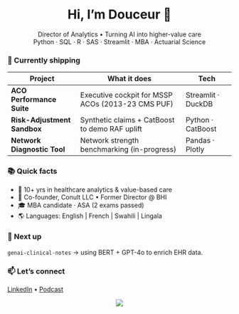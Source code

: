 <h1 align="center">Hi, I’m Douceur 👋</h1>
<p align="center">
Director of Analytics • Turning AI into higher-value care<br>
Python · SQL · R · SAS · Streamlit · MBA · Actuarial Science
</p>

### 🔭 Currently shipping
| Project | What it does | Tech |
|---------|--------------|------|
| **ACO Performance Suite** | Executive cockpit for MSSP ACOs (2013-23 CMS PUF) | Streamlit · DuckDB |
| **Risk-Adjustment Sandbox** | Synthetic claims + CatBoost to demo RAF uplift | Python · CatBoost |
| **Network Diagnostic Tool** | Network strength benchmarking (in-progress) | Pandas · Plotly |

### 📚 Quick facts
- 🏥 10+ yrs in healthcare analytics & value-based care  
- 💼 Co-founder, Conult LLC • Former Director @ BHI  
- 🎓 MBA candidate · ASA (2 exams passed)  
- 🌎 Languages: English | French | Swahili | Lingala  

### 🚀 Next up
`genai-clinical-notes` → using BERT + GPT-4o to enrich EHR data.

### 📫 Let’s connect
[LinkedIn](https://www.linkedin.com/in/douceur-tengu/) • [Podcast](https://www.youtube.com/watch?v=3Du1Q81EO8I)

<p align="center">
  <img src="https://github-readme-stats.vercel.app/api?username=DouceurTengu&show_icons=true&hide=issues&count_private=true" />
</p>

